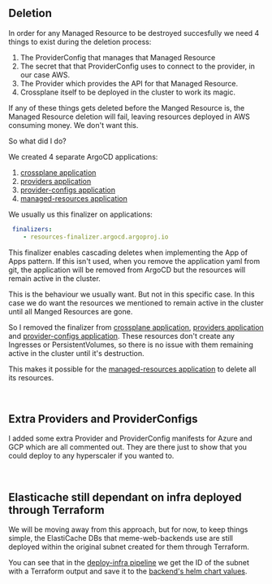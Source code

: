 ## Deletion
In order for any Managed Resource to be destroyed succesfully we need 4 things to exist during the deletion process:
1. The ProviderConfig that manages that Managed Resource
2. The secret that that ProviderConfig uses to connect to the provider, in our case AWS.
3. The Provider which provides the API for that Managed Resource.
4. Crossplane itself to be deployed in the cluster to work its magic.

If any of these things gets deleted before the Manged Resource is, the Managed Resource deletion will fail, leaving resources deployed in AWS consuming money. We don't want this.

So what did I do? 

We created 4 separate ArgoCD applications:
1. [crossplane application](/argo-cd/applications/infra/crossplane-application.yaml)
2. [providers application](/argo-cd/applications/infra/crossplane-providers-application.yaml)
3. [provider-configs application](/argo-cd/applications/infra/crossplane-provider-configs-application.yaml)
4. [managed-resources application](/argo-cd/applications/infra/crossplane-managed-resources-application.yaml)

We usually us this finalizer on applications:
```yaml
 finalizers:
    - resources-finalizer.argocd.argoproj.io 
```
This finalizer enables cascading deletes when implementing the App of Apps pattern. If this isn't used, when you remove the application yaml from git, the application will be removed from ArgoCD but the resources will remain active in the cluster. 

This is the behaviour we usually want. But not in this specific case. In this case we do want the resources we mentioned to remain active in the cluster until all Manged Resources are gone.

So I removed the finalizer from [crossplane application](/argo-cd/applications/infra/crossplane-application.yaml), [providers application](/argo-cd/applications/infra/crossplane-providers-application.yaml) and [provider-configs application](/argo-cd/applications/infra/crossplane-provider-configs-application.yaml). These resources don't create any Ingresses or PersistentVolumes, so there is no issue with them remaining active in the cluster until it's destruction.

This makes it possible for the [managed-resources application](/argo-cd/applications/infra/crossplane-managed-resources-application.yaml) to delete all its resources.


<!-- ## Cascade deployment & deletion
si pones los providers y rpoviderconfig en el mismo char t q crossplane nunca levanta ningunrecurso
"The Kubernetes API could not find pkg.crossplane.io/Provider for requested resource crossplane-system/provider-aws-ec2. Make sure the "Provider" CRD is installed on the destination cluster."
provider needs crossplane to deploy, providerconfig need provider

Sync waves don't seem to work in this case. So I had to:
1. Create a [providers application](/helm-charts/infra/crossplane/templates/custom-templates/providers-application.yaml) as a custom template inside the [Crossplane helm chart](/helm-charts/infra/crossplane/) with an Argo sync-wave of "1" so that it deploys only after al Crossplane chart resources are deployed. This application has all the Provider manifest but also:
2. A [provider-configs application](helm-charts/infra/crossplane/providers/provider-configs-application.yaml) with an Argo sync-wave of "1" so that it deploys only after all Providers have been deployed. It will deploy the [ProviderCofigs](/helm-charts/infra/crossplane/provider-configs/). In this case just one which is the AWS one... BUT ALSO:
3. A [crossplane-demo application](/helm-charts/infra/crossplane/provider-configs/crossplane-demo-application.yaml) which will deploy the [actual AWS Managed Resources... BUT ALSO!!!... just kidding, that's it.

<p title="Crossplane diagram" align="center"> <img img width="1000" src="https://i.imgur.com/kDIQR9v.jpg"> </p>

I repeat, THIS IS NOT how one is supposed to use Crossplne. We'll only do it like this to get used to the fundamentals.

This way we resolve the order in which they nedd to be deployed so we have no errors.
I had to find this workaround. not then most elegant solution. If you have any better ideas, I'm all ears


## Cascade deletion
At the time of deletion we need to make sure of three things:
1. The ProviderConfig doesn't get deleted before the Managed Resources: If it did, there wouldn't be anyone to send the request to AWS to have the Managed Resources deleted.
2. The aws-secret holding the credentials doesn't get deleted before the ProviderConfig: If it does, the ProviderConfig won't be able to connect to AWS.
3. The Providers don't get deleted before the Managed Resources: If they do the ProviderConfig won't know how to interact with the AWS APIs.


I created a kind fo application cascading effect where ProviderConfig cant be deleted until managed resources are delted (this is by design from Crossplane through the use of ProviderConfigUsages), Provider cant be deleted until ProviderConfig is deleted (this is thanks to this application cascadde) and Crossplane application cant be deleted untip Providers application is deleted (also thanks to cascading effect), which means the secret is not deleted which would stop the ProviderConf from connecting to aws if it was

Managed Resources <- ProviderConfig <- Providers <- Crossplane


`The same behaviour doesnt exist for between Provider and Managed Resources, meaning the Managed Resources can be deleted before the Provider they are dependant on.

I thoufght this could be accomplished with sync waves but the managed resources exist iin a differnt application that the providers so it doesnt work

ARGO NO APPLICA EXITOSAMENTE LA APPLICATION DE CORSSPLANE POR LOS PROVIDER Y PROVEDR CONGI Q NO SE PUEDEN APLICAR PORQ NO EXISTEN LOS  CRDS CORRESPONDIENTES, EL TEMA ES Q LOS CRDS CORRESPONDIENTE NO SE EN QUE MOMENTO NI DE DONDE SALEN? LOS GENEREA LOS PODS? ARGO POR DEFAULT DEBERIA APLICAR PRIMERO ESTOS CRDS PERO EN EL CHART NO APARENCE LOS MANIFEST DE LOS CRD POR LO Q NO LOS RECONOCE COMO ALGO QUE TIENE QUE APLICARSE PRIMERO. COMO SE CREAN Y DE DONDE SALEN LOS CRD DE PROVIDEER Y PROVIDERCONFIG???? 

      # We also need to delete all Crossplane managed resources before the Crossplane application is deleted. If the ProviderConfig is deleted before the managed resources, the managed resources will be orphaned and not deleted. See: https://github.com/crossplane/crossplane/issues/1737

siempre me queda un securitygroupingressrules.ec2.aws.upbound.io random y hay q editarle el finalizer pa q no joda. Es por esto? https://github.com/crossplane-contrib/provider-upjet-aws/issues/1242

<br/> -->

<br/>

## Extra Providers and ProviderConfigs

I added some extra Provider and ProviderConfig manifests for Azure and GCP which are all commented out. They are there just to show that you could deploy to any hyperscaler if you wanted to. 

<br/>

## Elasticache still dependant on infra deployed through Terraform

We will be moving away from this approach, but for now, to keep things simple, the ElastiCache DBs that meme-web-backends use are still deployed within the original subnet created for them through Terraform. 

You can see that in the [deploy-infra pipeline](/.github/workflows/01-deploy-infra.yaml) we get the ID of the subnet with a Terraform output and save it to the [backend's helm chart values](/helm-charts/systems/meme-web/backend/values.yaml).